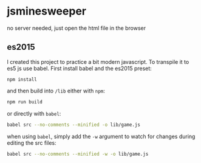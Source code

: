 # jsminesweeper

no server needed, just open the html file in the browser

## es2015

I created this project to practice a bit modern javascript. To transpile it to es5 js use babel. First install babel and the es2015 preset:
```
npm install
```

and then build into `/lib` either with `npm`:

```bash
npm run build
```

or directly with `babel`:

```bash
babel src --no-comments --minified -o lib/game.js
```

when using `babel`, simply add the `-w` argument to watch for changes during editing the src files:
```bash
babel src --no-comments --minified -w -o lib/game.js
```
